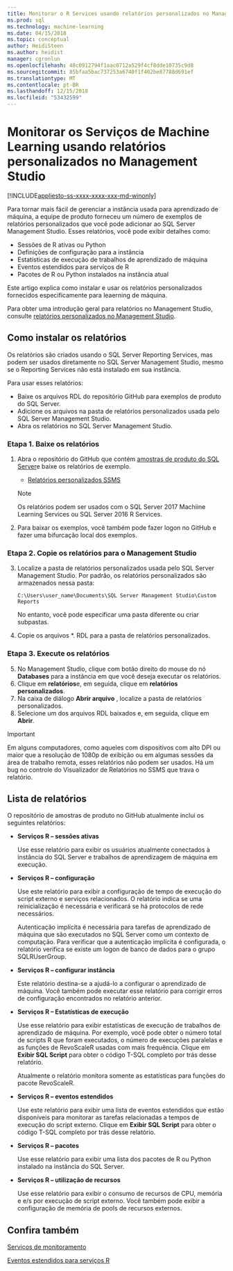 ```yaml
---
title: Monitorar o R Services usando relatórios personalizados no Management Studio - serviços do SQL Server Machine Learning
ms.prod: sql
ms.technology: machine-learning
ms.date: 04/15/2018
ms.topic: conceptual
author: HeidiSteen
ms.author: heidist
manager: cgronlun
ms.openlocfilehash: 48c0912794f1aac0712a529f4cf8dde10735c9d8
ms.sourcegitcommit: 85bfaa5bac737253a6740f1f402be87788d691ef
ms.translationtype: MT
ms.contentlocale: pt-BR
ms.lasthandoff: 12/15/2018
ms.locfileid: "53432599"
---
```

# <a name="monitor-machine-learning-services-using-custom-reports-in-management-studio"></a>Monitorar os Serviços de Machine Learning usando relatórios personalizados no Management Studio
[!INCLUDE[appliesto-ss-xxxx-xxxx-xxx-md-winonly](../../includes/appliesto-ss-xxxx-xxxx-xxx-md-winonly.md)]

Para tornar mais fácil de gerenciar a instância usada para aprendizado de máquina, a equipe de produto forneceu um número de exemplos de relatórios personalizados que você pode adicionar ao SQL Server Management Studio. Esses relatórios, você pode exibir detalhes como:

- Sessões de R ativas ou Python
- Definições de configuração para a instância
- Estatísticas de execução de trabalhos de aprendizado de máquina
- Eventos estendidos para serviços de R
- Pacotes de R ou Python instalados na instância atual

Este artigo explica como instalar e usar os relatórios personalizados fornecidos especificamente para leaerning de máquina. 

Para obter uma introdução geral para relatórios no Management Studio, consulte [relatórios personalizados no Management Studio](../../ssms/object/custom-reports-in-management-studio.md).

## <a name="how-to-install-the-reports"></a>Como instalar os relatórios

Os relatórios são criados usando o SQL Server Reporting Services, mas podem ser usados diretamente no SQL Server Management Studio, mesmo se o Reporting Services não está instalado em sua instância. 

Para usar esses relatórios:

* Baixe os arquivos RDL do repositório GitHub para exemplos de produto do SQL Server.
* Adicione os arquivos na pasta de relatórios personalizados usada pelo SQL Server Management Studio.
* Abra os relatórios no SQL Server Management Studio.


### <a name="step-1-download-the-reports"></a>Etapa 1. Baixe os relatórios

1. Abra o repositório do GitHub que contém [amostras de produto do SQL Server](https://github.com/Microsoft/sql-server-samples)e baixe os relatórios de exemplo. 

    + [Relatórios personalizados SSMS](https://github.com/Microsoft/sql-server-samples/tree/master/samples/features/machine-learning-services/ssms-custom-reports)

    > [!NOTE]
    > Os relatórios podem ser usados com o SQL Server 2017 Machiine Learning Services ou SQL Server 2016 R Services.

2. Para baixar os exemplos, você também pode fazer logon no GitHub e fazer uma bifurcação local dos exemplos. 

### <a name="step-2-copy-the-reports-to-management-studio"></a>Etapa 2. Copie os relatórios para o Management Studio

3. Localize a pasta de relatórios personalizados usada pelo SQL Server Management Studio. Por padrão, os relatórios personalizados são armazenados nessa pasta:
    
   `C:\Users\user_name\Documents\SQL Server Management Studio\Custom Reports`

   No entanto, você pode especificar uma pasta diferente ou criar subpastas.

4. Copie os arquivos *. RDL para a pasta de relatórios personalizados.


### <a name="step-3-run-the-reports"></a>Etapa 3. Execute os relatórios

5. No Management Studio, clique com botão direito do mouse do nó **Databases** para a instância em que você deseja executar os relatórios.
6. Clique em **relatórios**e, em seguida, clique em **relatórios personalizados**.
7. Na caixa de diálogo **Abrir arquivo** , localize a pasta de relatórios personalizados.
8. Selecione um dos arquivos RDL baixados e, em seguida, clique em **Abrir**.

> [!IMPORTANT]
> Em alguns computadores, como aqueles com dispositivos com alto DPI ou maior que a resolução de 1080p de exibição ou em algumas sessões da área de trabalho remota, esses relatórios não podem ser usados. Há um bug no controle do Visualizador de Relatórios no SSMS que trava o relatório.

## <a name="report-list"></a>Lista de relatórios

O repositório de amostras de produto no GitHub atualmente inclui os seguintes relatórios:

+ **Serviços R – sessões ativas**

  Use esse relatório para exibir os usuários atualmente conectados à instância do SQL Server e trabalhos de aprendizagem de máquina em execução. 
  
+ **Serviços R – configuração**

  Use este relatório para exibir a configuração de tempo de execução do script externo e serviços relacionados. O relatório indica se uma reinicialização é necessária e verificará se há protocolos de rede necessários. 
  
  Autenticação implícita é necessária para tarefas de aprendizado de máquina que são executados no SQL Server como um contexto de computação. Para verificar que a autenticação implícita é configurada, o relatório verifica se existe um logon de banco de dados para o grupo SQLRUserGroup.

 + **Serviços R – configurar instância** 

   Este relatório destina-se a ajudá-lo a configurar o aprendizado de máquina. Você também pode executar esse relatório para corrigir erros de configuração encontrados no relatório anterior.
 
+ **Serviços R – Estatísticas de execução**

  Use esse relatório para exibir estatísticas de execução de trabalhos de aprendizado de máquina. Por exemplo, você pode obter o número total de scripts R que foram executados, o número de execuções paralelas e as funções de RevoScaleR usadas com mais frequência. Clique em **Exibir SQL Script** para obter o código T-SQL completo por trás desse relatório.

  Atualmente o relatório monitora somente as estatísticas para funções do pacote RevoScaleR.

+ **Serviços R – eventos estendidos**

  Use este relatório para exibir uma lista de eventos estendidos que estão disponíveis para monitorar as tarefas relacionadas a tempos de execução do script externo. Clique em **Exibir SQL Script** para obter o código T-SQL completo por trás desse relatório.

+ **Serviços R – pacotes**

  Use esse relatório para exibir uma lista dos pacotes de R ou Python instalado na instância do SQL Server.

+ **Serviços R – utilização de recursos**

  Use esse relatório para exibir o consumo de recursos de CPU, memória e e/s por execução de script externo. Você também pode exibir a configuração de memória de pools de recursos externos.

## <a name="see-also"></a>Confira também

[Serviços de monitoramento](managing-and-monitoring-r-solutions.md)

[Eventos estendidos para serviços R](extended-events-for-sql-server-r-services.md)
